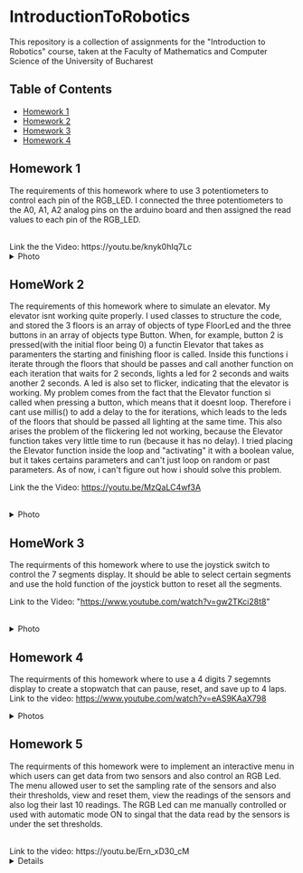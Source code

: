 # IntroductionToRobotics
This repository is a collection of assignments for the "Introduction to Robotics" course, taken at the Faculty of Mathematics and Computer Science of the University of Bucharest
## Table of Contents

- [Homework 1](#homework-1)
- [Homework 2](#homework-2)
- [Homework 3](#homework-3)
- [Homework 4](#homework-4)

## Homework 1

The requirements of this homework where to use 3 potentiometers to control each pin of the RGB_LED. I connected the three potentiometers to the A0, A1, A2 analog pins on the arduino board and then assigned the read values to each pin of the RGB_LED.

<br />
Link the the Video: https://youtu.be/knyk0hIq7Lc

<br />

<details>
<summary>Photo</summary>

 - ![Image](https://github.com/andreialexandru02/IntroductionToRobotics/assets/93448105/bcbff355-a2d6-4780-a124-39470bd5841e)

</details>

## HomeWork 2

The requirements of this homework where to simulate an elevator. My elevator isnt working quite properly. I used classes to structure the code, and stored the 3 floors is an array of objects of type FloorLed and the three buttons in an array of objects type Button. When, for example, button 2 is pressed(with the initial floor being 0) a functin Elevator that takes as paramenters the starting and finishing floor is called. Inside this functions i iterate through the floors that should be passes and call another function on each iteration that waits for 2 seconds, lights a led for 2 seconds and waits another 2 seconds. A led is also set to flicker, indicating that the elevator is working. My problem comes from the fact that the Elevator function si called when pressing a button, which means that it doesnt loop. Therefore i cant use millis() to add a delay to the for iterations, which leads to the leds of the floors that should be passed all lighting at the same time. This also arises the problem of the flickering led not working, because the Elevator function takes very little time to run (because it has no delay). I tried placing the Elevator function inside the loop and "activating" it with a boolean value, but it takes certains parameters and can't just loop on random or past parameters. As of now, i can't figure out how i should solve this problem. 
<br />

Link the the Video: https://youtu.be/MzQaLC4wf3A

<br />
<details>
<summary>Photo</summary>

![Image (1)](https://github.com/andreialexandru02/IntroductionToRobotics/assets/93448105/0955ae92-dcf8-47be-a2cb-ed9cfea195c5)

</details>

## HomeWork 3
The requirments of this homework where to use the joystick switch to control the 7 segments display. It should be able to select certain segments and use the hold function of the joystick button to reset all the segments.
<br />

Link to the Video: "https://www.youtube.com/watch?v=gw2TKci28t8"

<br />

<details>
<summary>Photo</summary>

- ![HomeWork4Img1](https://github.com/andreialexandru02/IntroductionToRobotics/assets/93448105/33932749-a048-4faf-934e-96fac5d63557)

</details>

 ## Homework 4
 The requirments of this homework where to use a 4 digits 7 segemnts display to create a stopwatch that can pause, reset, and save up to 4 laps.
<br />
Link to the video: https://www.youtube.com/watch?v=eAS9KAaX798
<br />
 <details>
 <summary>Photos</summary>
 
-  ![Stopwatch_image1](https://github.com/andreialexandru02/IntroductionToRobotics/assets/93448105/fd0d98ef-a2a5-48ba-afeb-50cd8e736fff)
-  ![Stopwatch_image2](https://github.com/andreialexandru02/IntroductionToRobotics/assets/93448105/b45de124-58a6-4c52-b8ae-4d24798795a7)


 </details>

 ## Homework 5
 The requirments of this homework were to implement an interactive menu in which users can get data from two sensors and also control an RGB Led. The menu allowed user to set the sampling rate of the sensors and also their thresholds, view and reset them, view the readings of the sensors and also log their last 10 readings. The RGB Led can me manually controlled or used with automatic mode ON to singal that the data read by the sensors is under the set thresholds.

 <br/>
 Link to the video: https://youtu.be/Ern_xD30_cM
<br/>
 <details>
![Tema6Image](https://github.com/andreialexandru02/IntroductionToRobotics/assets/93448105/e89f73e6-03c7-4fb4-9cc7-96dc28441257)
 </details>
